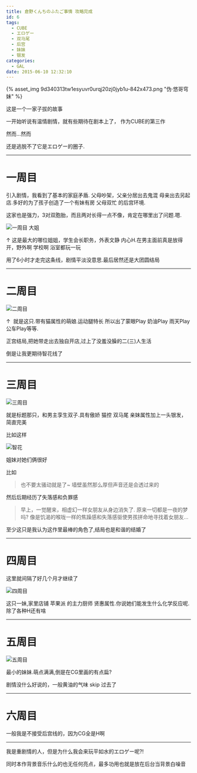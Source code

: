 ```yaml
---
title: 倉野くんちのふたご事情 攻略完成
id: 6
tags:
  - CUBE
  - エロゲー
  - 双马尾
  - 后宫
  - 妹妹
  - 银发
categories:
  - GAL
date: 2015-06-10 12:32:10
---
```


{% asset_img 9d340313tw1esyuvr0urqj20zj0jyb1u-842x473.png "伪·悠哥穹妹" %}

这是一个一家子拔的故事

一开始听说有温情剧情，就有些期待在剧本上了， 作为CUBE的第三作

然而…然而

还是逃脱不了它是エロゲー的圈子.

<!--more-->
* * *

# 一周目

引入剧情，我看到了基本的家庭矛盾. 父母吵架，父亲分居出去鬼混 母亲出去另起店.多好的为了孩子创造了一个有妹有房 父母双忙 的后宫环境.

这家也是强力，3对双胞胎，而且两对长得一点不像，肯定在哪里出了问题.嗯.

![一周目 大姐](9d340313tw1esyuvnxzsaj20zj0jy1kx.png "一周目 大姐")

↑ 这是最大的哪位姐姐，学生会长职务，外表文静 内心H.在男主面前真是放得开，野外啊 学校啊 浴室都玩一玩

用了6小时才走完这条线，剧情平淡没意思.最后居然还是大团圆结局

* * *

# 二周目

![二周目](9d340313tw1esyuvpum0bj20zk0jy1kx.png "二周目")

↑  就是这只.带有猫属性的萌娘.运动腿特长 所以出了蒙眼Play 奶油Play 雨天Play 公车Play等等.

正宫结局,把她带走出去独自开店,过上了没羞没臊的二(三)人生活

倒是让我更期待智花线了

* * *

# 三周目

![三周目](9d340313tw1esyuvsr2e4j20zf0jx1kx.png "三周目")

就是标题那只，和男主孪生双子.具有傲娇 猫控 双马尾 亲妹属性加上一头银发，简直完美

比如这样

![智花](9d340313tw1esyvcsssljj20zh0jv7qw.png "智花")

姐妹对她们俩很好

比如

> 也不要太骚动就是了~
> 墙壁虽然那么厚但声音还是会透过来的

然后后期经历了失落感和负罪感

> 早上，一觉醒来，相虚幻一样女朋友从身边消失了.
> 原来一切都是一夜的梦吗?
> 像是饥渴的喉咙一样的焦躁感和失落感驱使男孩拼命地寻找着女朋友…

至少这只是我认为这作里最棒的角色了,结局也是和谐的结婚了

* * *
# 四周目

这里就间隔了好几个月才继续了

![四周目](9d340313tw1esyuvklb9gj20zk0k04qp.png "四周目")

这只一妹,家里店铺 苹果派 的主力厨师 贤惠属性.你说她们能发生什么化学反应呢.除了各种H还有啥

* * *

# 五周目

![五周目](9d340313tw1esyuvixix0j20zk0k0b29.png "五周目")

最小的妹妹.萌点满满,倒是在CG里画的有点扁?

剧情没什么好说的，一般黄油的气味 skip 过去了

* * *

# 六周目

一般我是不接受后宫线的，因为CG全是H啊

* * *

我是重剧情的人，但是为什么我会来玩平如水的エロゲー呢?!

同时本作背景音乐什么的也无任何亮点，最多功用也就是放在后台当背景白噪音
